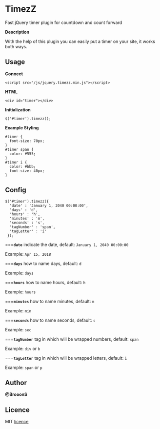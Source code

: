 # TimezZ
Fast jQuery timer plugin for countdown and count forward

**Description**

With the help of this plugin you can easily put a timer on your site, it works both ways.

## Usage

**Connect**

    <script src="/js/jquery.timezz.min.js"></script>

**HTML**

    <div id="timer"></div>
    
**Initialization**

    $('#timer').timezz();

**Example Styling**

    #timer {
      font-size: 70px;
    }
    #timer span {
      color: #555;
    }
    #timer i {
      color: #bbb;
      font-size: 40px;
    }

## Config

    $('#timer').timezz({
      'date' : 'January 1, 2040 00:00:00',
      'days' : 'd',
      'hours' : 'h',
      'minutes' : 'm',
      'seconds' : 's',
      'tagNumber' : 'span',
      'tagLetter' : 'i'
     });
     
===**`date`** indicate the date, default: `January 1, 2040 00:00:00`

Example: `Apr 15, 2018`

===**`days`** how to name days, default: `d`

Example: `days`

===**`hours`** how to name hours, default: `h`

Example: `hours`

===**`minutes`** how to name minutes, default: `m`

Example: `min`

===**`seconds`** how to name seconds, default: `s`

Example: `sec`

===**`tagNumber`** tag in which will be wrapped numbers, default: `span`

Example: `div` or `b`

===**`tagLetter`** tag in which will be wrapped letters, default: `i`

Example: `span` or `p`

## Author

**@BrooonS**

## Licence
MIT [licence](https://github.com/BrooonS/TimezZ/blob/master/LICENSE)
